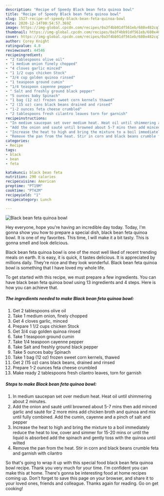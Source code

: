```yaml
---
description: "Recipe of Speedy Black bean feta quinoa bowl"
title: "Recipe of Speedy Black bean feta quinoa bowl"
slug: 1527-recipe-of-speedy-black-bean-feta-quinoa-bowl
date: 2020-12-14T00:54:57.369Z
image: https://img-global.cpcdn.com/recipes/0a3f4bb91df561eb/680x482cq70/black-bean-feta-quinoa-bowl-recipe-main-photo.jpg
thumbnail: https://img-global.cpcdn.com/recipes/0a3f4bb91df561eb/680x482cq70/black-bean-feta-quinoa-bowl-recipe-main-photo.jpg
cover: https://img-global.cpcdn.com/recipes/0a3f4bb91df561eb/680x482cq70/black-bean-feta-quinoa-bowl-recipe-main-photo.jpg
author: Corey Knight
ratingvalue: 4.8
reviewcount: 44546
recipeingredient:
- "2 tablespoons olive oil"
- "1 medium onion finely chopped"
- "4 cloves garlic minced"
- "1 1/2 cups chicken Stock"
- "3/4 cup golden quinoa rinsed"
- "1 teaspoon ground cumin"
- "1/4 teaspoon cayenne pepper"
- " Salt and freshly ground black pepper"
- "5 ounces baby Spinach"
- "1 bag (12 oz) frozen sweet corn kernels thawed"
- "2 (15 oz) cans black beans drained and rinsed"
- "1-2 ounces feta cheese crumbled"
- "2 tablespoons fresh cilantro leaves torn for garnish"
recipeinstructions:
- "In medium saucepan set over medium heat. Heat oil until shimmering about 2 minutes."
- "Add the onion and sauté until browned about 5-7 mins then add minced garlic and sauté for 2 more mins add chicken broth and quinoa and mix until fully combined. Add the cumin, cayenne and a pinch of salt and pepper"
- "Increase the heat to high and bring the mixture to a boil immediately reduce the heat to low, cover and simmer for 15-20 mins or until the liquid is absorbed add the spinach and gently toss with the quinoa until wilted"
- "Remove the pan from the heat. Stir in corn and black beans crumble feta and garnish with cilantro"
categories:
- Recipe
tags:
- black
- bean
- feta

katakunci: black bean feta 
nutrition: 290 calories
recipecuisine: American
preptime: "PT19M"
cooktime: "PT42M"
recipeyield: "1"
recipecategory: Lunch

---
```



![Black bean feta quinoa bowl](https://img-global.cpcdn.com/recipes/0a3f4bb91df561eb/680x482cq70/black-bean-feta-quinoa-bowl-recipe-main-photo.jpg)

Hey everyone, hope you're having an incredible day today. Today, I'm gonna show you how to prepare a special dish, black bean feta quinoa bowl. It is one of my favorites. This time, I will make it a bit tasty. This is gonna smell and look delicious.

Black bean feta quinoa bowl is one of the most well liked of recent trending meals on earth. It is easy, it is quick, it tastes delicious. It is appreciated by millions daily. They're nice and they look wonderful. Black bean feta quinoa bowl is something that I have loved my whole life.




To get started with this recipe, we must prepare a few ingredients. You can have black bean feta quinoa bowl using 13 ingredients and 4 steps. Here is how you can achieve that.

<!--inarticleads1-->

##### The ingredients needed to make Black bean feta quinoa bowl:

1. Get 2 tablespoons olive oil
1. Take 1 medium onion, finely chopped
1. Get 4 cloves garlic, minced
1. Prepare 1 1/2 cups chicken Stock
1. Get 3/4 cup golden quinoa rinsed
1. Take 1 teaspoon ground cumin
1. Take 1/4 teaspoon cayenne pepper
1. Take  Salt and freshly ground black pepper
1. Take 5 ounces baby Spinach
1. Take 1 bag (12 oz) frozen sweet corn kernels, thawed
1. Get 2 (15 oz) cans black beans, drained and rinsed
1. Prepare 1-2 ounces feta cheese crumbled
1. Make ready 2 tablespoons fresh cilantro leaves, torn for garnish




<!--inarticleads2-->

##### Steps to make Black bean feta quinoa bowl:

1. In medium saucepan set over medium heat. Heat oil until shimmering about 2 minutes.
1. Add the onion and sauté until browned about 5-7 mins then add minced garlic and sauté for 2 more mins add chicken broth and quinoa and mix until fully combined. Add the cumin, cayenne and a pinch of salt and pepper
1. Increase the heat to high and bring the mixture to a boil immediately reduce the heat to low, cover and simmer for 15-20 mins or until the liquid is absorbed add the spinach and gently toss with the quinoa until wilted
1. Remove the pan from the heat. Stir in corn and black beans crumble feta and garnish with cilantro




So that's going to wrap it up with this special food black bean feta quinoa bowl recipe. Thank you very much for your time. I'm confident you can make this at home. There's gonna be interesting food at home recipes coming up. Don't forget to save this page on your browser, and share it to your loved ones, friends and colleague. Thanks again for reading. Go on get cooking!
